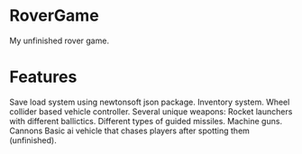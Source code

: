 # RoverGame
My unfinished rover game.

# Features
Save load system using newtonsoft json package.
Inventory system.
Wheel collider based vehicle controller.
Several unique weapons:
  Rocket launchers with different ballictics.
  Different types of guided missiles.
  Machine guns.
  Cannons
Basic ai vehicle that chases players after spotting them (unfinished).
